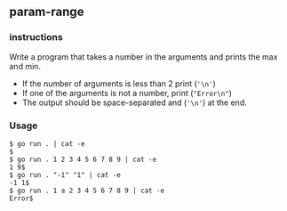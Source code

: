 ## param-range

### instructions

Write a program that takes a number in the arguments and prints the max and min.
- If the number of arguments is less than 2 print (`'\n'`)
- If one of the arguments is not a number, print (`"Error\n"`)
- The output should be space-separated and (`'\n'`) at the end.

### Usage
```console
$ go run . | cat -e
$
$ go run . 1 2 3 4 5 6 7 8 9 | cat -e
1 9$
$ go run . "-1" "1" | cat -e
-1 1$
$ go run . 1 a 2 3 4 5 6 7 8 9 | cat -e
Error$
```